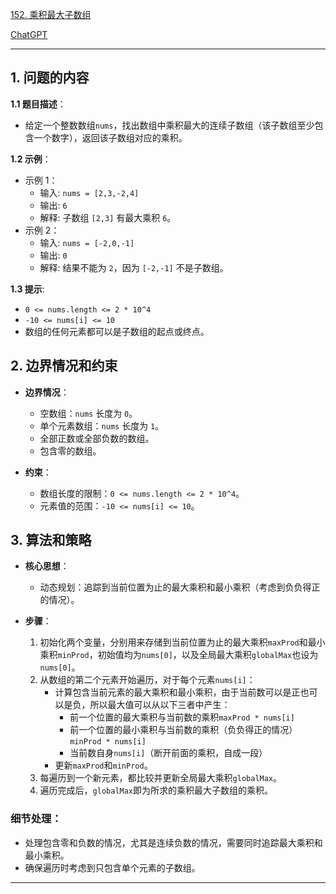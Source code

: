 [152. 乘积最大子数组](https://leetcode.cn/problems/maximum-product-subarray)

[ChatGPT](https://chat.openai.com/share/db2db87b-af71-4ff4-beed-93f97cb569a0)

---

## 1. 问题的内容
**1.1 题目描述**：
  - 给定一个整数数组`nums`，找出数组中乘积最大的连续子数组（该子数组至少包含一个数字），返回该子数组对应的乘积。

**1.2 示例**：
  - 示例 1：
    - 输入: `nums = [2,3,-2,4]`
    - 输出: `6`
    - 解释: 子数组 `[2,3]` 有最大乘积 `6`。
  - 示例 2：
    - 输入: `nums = [-2,0,-1]`
    - 输出: `0`
    - 解释: 结果不能为 `2`，因为 `[-2,-1]` 不是子数组。

**1.3 提示**:
  - `0 <= nums.length <= 2 * 10^4`
  - `-10 <= nums[i] <= 10`
  - 数组的任何元素都可以是子数组的起点或终点。

## 2. 边界情况和约束
- **边界情况**：
  - 空数组：`nums` 长度为 `0`。
  - 单个元素数组：`nums` 长度为 `1`。
  - 全部正数或全部负数的数组。
  - 包含零的数组。

- **约束**：
  - 数组长度的限制：`0 <= nums.length <= 2 * 10^4`。
  - 元素值的范围：`-10 <= nums[i] <= 10`。

## 3. 算法和策略
- **核心思想**：
  - 动态规划：追踪到当前位置为止的最大乘积和最小乘积（考虑到负负得正的情况）。

- **步骤**：
  1. 初始化两个变量，分别用来存储到当前位置为止的最大乘积`maxProd`和最小乘积`minProd`，初始值均为`nums[0]`，以及全局最大乘积`globalMax`也设为`nums[0]`。
  2. 从数组的第二个元素开始遍历，对于每个元素`nums[i]`：
     - 计算包含当前元素的最大乘积和最小乘积，由于当前数可以是正也可以是负，所以最大值可以从以下三者中产生：
       - 前一个位置的最大乘积与当前数的乘积`maxProd * nums[i]`
       - 前一个位置的最小乘积与当前数的乘积（负负得正的情况）`minProd * nums[i]`
       - 当前数自身`nums[i]`（断开前面的乘积，自成一段）
     - 更新`maxProd`和`minProd`。
  3. 每遍历到一个新元素，都比较并更新全局最大乘积`globalMax`。
  4. 遍历完成后，`globalMax`即为所求的乘积最大子数组的乘积。

### **细节处理**：

- 处理包含零和负数的情况，尤其是连续负数的情况，需要同时追踪最大乘积和最小乘积。
- 确保遍历时考虑到只包含单个元素的子数组。

---